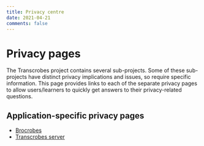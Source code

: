 ```yaml
---
title: Privacy centre
date: 2021-04-21
comments: false
---
```


# Privacy pages
The Transcrobes project contains several sub-projects. Some of these sub-projects have distinct privacy implications and issues, so require specific information. This page provides links to each of the separate privacy pages to allow users/learners to quickly get answers to their privacy-related questions.

## Application-specific privacy pages

- [Brocrobes](/page/install/clients/brocrobes-chrome-privacy)
- [Transcrobes server](/page/install/server/server-privacy)
